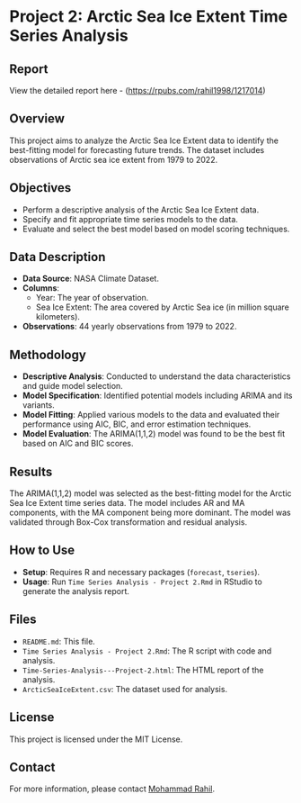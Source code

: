 # Project 2: Arctic Sea Ice Extent Time Series Analysis

## Report
View the detailed report here -
(https://rpubs.com/rahil1998/1217014)

## Overview
This project aims to analyze the Arctic Sea Ice Extent data to identify the best-fitting model for forecasting future trends. The dataset includes observations of Arctic sea ice extent from 1979 to 2022.

## Objectives
- Perform a descriptive analysis of the Arctic Sea Ice Extent data.
- Specify and fit appropriate time series models to the data.
- Evaluate and select the best model based on model scoring techniques.

## Data Description
- **Data Source**: NASA Climate Dataset.
- **Columns**:
  - Year: The year of observation.
  - Sea Ice Extent: The area covered by Arctic Sea ice (in million square kilometers).
- **Observations**: 44 yearly observations from 1979 to 2022.

## Methodology
- **Descriptive Analysis**: Conducted to understand the data characteristics and guide model selection.
- **Model Specification**: Identified potential models including ARIMA and its variants.
- **Model Fitting**: Applied various models to the data and evaluated their performance using AIC, BIC, and error estimation techniques.
- **Model Evaluation**: The ARIMA(1,1,2) model was found to be the best fit based on AIC and BIC scores.

## Results
The ARIMA(1,1,2) model was selected as the best-fitting model for the Arctic Sea Ice Extent time series data. The model includes AR and MA components, with the MA component being more dominant. The model was validated through Box-Cox transformation and residual analysis.

## How to Use
- **Setup**: Requires R and necessary packages (`forecast`, `tseries`).
- **Usage**: Run `Time Series Analysis - Project 2.Rmd` in RStudio to generate the analysis report. 

## Files
- `README.md`: This file.
- `Time Series Analysis - Project 2.Rmd`: The R script with code and analysis.
- `Time-Series-Analysis---Project-2.html`: The HTML report of the analysis.
- `ArcticSeaIceExtent.csv`: The dataset used for analysis.

## License
This project is licensed under the MIT License.

## Contact
For more information, please contact [Mohammad Rahil](mailto:smrahil98@gmail.com).
